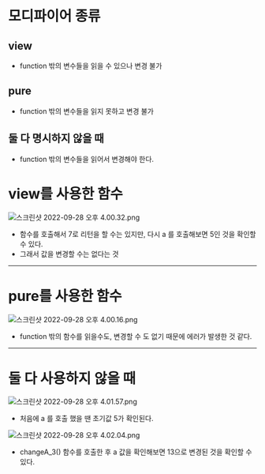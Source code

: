 # 모디파이어 종류

## view 
- function 밖의 변수들을 읽을 수 있으나 변경 불가

## pure 
- function 밖의 변수들을 읽지 못하고 변경 불가

## 둘 다 명시하지 않을 때
- function 밖의 변수들을 읽어서 변경해야 한다.

# view를 사용한 함수

![스크린샷 2022-09-28 오후 4.00.32.png](https://s3-us-west-2.amazonaws.com/secure.notion-static.com/e3cc17b1-ecec-4c8b-a193-2453ac9ae68a/%E1%84%89%E1%85%B3%E1%84%8F%E1%85%B3%E1%84%85%E1%85%B5%E1%86%AB%E1%84%89%E1%85%A3%E1%86%BA_2022-09-28_%E1%84%8B%E1%85%A9%E1%84%92%E1%85%AE_4.00.32.png)

- 함수를 호출해서 7로 리턴을 할 수는 있지만, 다시 a 를 호출해보면 5인 것을 확인할 수 있다.
- 그래서 값을 변경할 수는 없다는 것

---

# pure를 사용한 함수

![스크린샷 2022-09-28 오후 4.00.16.png](https://s3-us-west-2.amazonaws.com/secure.notion-static.com/f4ecfbfd-2e4c-40a3-84d0-134a82e21fbd/%E1%84%89%E1%85%B3%E1%84%8F%E1%85%B3%E1%84%85%E1%85%B5%E1%86%AB%E1%84%89%E1%85%A3%E1%86%BA_2022-09-28_%E1%84%8B%E1%85%A9%E1%84%92%E1%85%AE_4.00.16.png)

- function 밖의 함수를 읽을수도, 변경할 수 도 없기 때문에 에러가 발생한 것 같다.

---

# 둘 다 사용하지 않을 때

![스크린샷 2022-09-28 오후 4.01.57.png](https://s3-us-west-2.amazonaws.com/secure.notion-static.com/2459c49c-9fde-4173-acd8-f04a5ed99b9e/%E1%84%89%E1%85%B3%E1%84%8F%E1%85%B3%E1%84%85%E1%85%B5%E1%86%AB%E1%84%89%E1%85%A3%E1%86%BA_2022-09-28_%E1%84%8B%E1%85%A9%E1%84%92%E1%85%AE_4.01.57.png)

- 처음에 a 를 호출 했을 땐 초기값 5가 확인된다.

![스크린샷 2022-09-28 오후 4.02.04.png](https://s3-us-west-2.amazonaws.com/secure.notion-static.com/6e284c64-fbbe-47da-8f1b-7bb0ade118b0/%E1%84%89%E1%85%B3%E1%84%8F%E1%85%B3%E1%84%85%E1%85%B5%E1%86%AB%E1%84%89%E1%85%A3%E1%86%BA_2022-09-28_%E1%84%8B%E1%85%A9%E1%84%92%E1%85%AE_4.02.04.png)

- changeA_3() 함수를 호출한 후 a 값을 확인해보면 13으로 변경된 것을 확인할 수 있다.